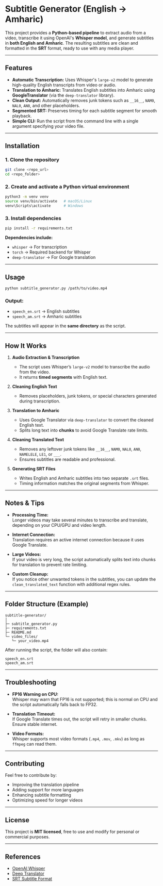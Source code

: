 
# Subtitle Generator (English → Amharic)

This project provides a **Python-based pipeline** to extract audio from a video, transcribe it using OpenAI's **Whisper model**, and generate subtitles in **both English and Amharic**. The resulting subtitles are clean and formatted in the **SRT** format, ready to use with any media player.

---

## Features

- **Automatic Transcription:** Uses Whisper's `large-v2` model to generate high-quality English transcripts from video or audio.
- **Translation to Amharic:** Translates English subtitles into Amharic using **GoogleTranslator** (via the `deep-translator` library).
- **Clean Output:** Automatically removes junk tokens such as `__16__`, `NAM0`, `NAL0`, `AN0`, and other placeholders.
- **Segmented SRT:** Preserves timing for each subtitle segment for smooth playback.
- **Simple CLI:** Run the script from the command line with a single argument specifying your video file.

---

## Installation

### 1. Clone the repository

```bash
git clone <repo_url>
cd <repo_folder>
```

### 2. Create and activate a Python virtual environment

```bash
python3 -m venv venv
source venv/bin/activate   # macOS/Linux
venv\Scripts\activate      # Windows
```

### 3. Install dependencies

```bash
pip install -r requirements.txt
```

**Dependencies include:**

- `whisper` → For transcription  
- `torch` → Required backend for Whisper  
- `deep-translator` → For Google translation

---

## Usage

```bash
python subtitle_generator.py /path/to/video.mp4
```

### Output:

- `speech_en.srt` → English subtitles  
- `speech_am.srt` → Amharic subtitles  

The subtitles will appear in the **same directory** as the script.

---

## How It Works

1. **Audio Extraction & Transcription**
   - The script uses Whisper’s `large-v2` model to transcribe the audio from the video.
   - It returns **timed segments** with English text.

2. **Cleaning English Text**
   - Removes placeholders, junk tokens, or special characters generated during transcription.

3. **Translation to Amharic**
   - Uses Google Translator via `deep-translator` to convert the cleaned English text.
   - Splits long text into **chunks** to avoid Google Translate rate limits.

4. **Cleaning Translated Text**
   - Removes any leftover junk tokens like `__16__`, `NAM0`, `NAL0`, `AN0`, `NAMELELE`, `LE1`, or `___`.
   - Ensures subtitles are readable and professional.

5. **Generating SRT Files**
   - Writes English and Amharic subtitles into two separate `.srt` files.
   - Timing information matches the original segments from Whisper.

---

## Notes & Tips

- **Processing Time:**  
  Longer videos may take several minutes to transcribe and translate, depending on your CPU/GPU and video length.

- **Internet Connection:**  
  Translation requires an active internet connection because it uses Google Translate.

- **Large Videos:**  
  If your video is very long, the script automatically splits text into chunks for translation to prevent rate limiting.

- **Custom Cleanup:**  
  If you notice other unwanted tokens in the subtitles, you can update the `clean_translated_text` function with additional regex rules.

---

## Folder Structure (Example)

```
subtitle-generator/
│
├─ subtitle_generator.py
├─ requirements.txt
├─ README.md
└─ video_files/
   └─ your_video.mp4
```

After running the script, the folder will also contain:

```
speech_en.srt
speech_am.srt
```

---

## Troubleshooting

- **FP16 Warning on CPU:**  
  Whisper may warn that FP16 is not supported; this is normal on CPU and the script automatically falls back to FP32.

- **Translation Timeout:**  
  If Google Translate times out, the script will retry in smaller chunks. Ensure stable internet.

- **Video Formats:**  
  Whisper supports most video formats (`.mp4`, `.mov`, `.mkv`) as long as `ffmpeg` can read them.

---

## Contributing

Feel free to contribute by:

- Improving the translation pipeline
- Adding support for more languages
- Enhancing subtitle formatting
- Optimizing speed for longer videos

---

## License

This project is **MIT licensed**, free to use and modify for personal or commercial purposes.

---

## References

- [OpenAI Whisper](https://github.com/openai/whisper)  
- [Deep Translator](https://github.com/nidhaloff/deep-translator)  
- [SRT Subtitle Format](https://en.wikipedia.org/wiki/SubRip)

